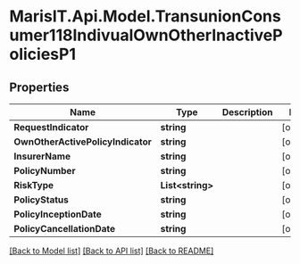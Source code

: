 
# MarisIT.Api.Model.TransunionConsumer118IndivualOwnOtherInactivePoliciesP1

## Properties

Name | Type | Description | Notes
------------ | ------------- | ------------- | -------------
**RequestIndicator** | **string** |  | [optional] 
**OwnOtherActivePolicyIndicator** | **string** |  | [optional] 
**InsurerName** | **string** |  | [optional] 
**PolicyNumber** | **string** |  | [optional] 
**RiskType** | **List&lt;string&gt;** |  | [optional] 
**PolicyStatus** | **string** |  | [optional] 
**PolicyInceptionDate** | **string** |  | [optional] 
**PolicyCancellationDate** | **string** |  | [optional] 

[[Back to Model list]](../README.md#documentation-for-models)
[[Back to API list]](../README.md#documentation-for-api-endpoints)
[[Back to README]](../README.md)

